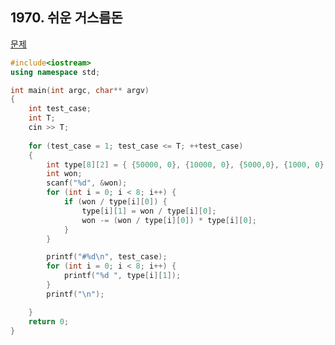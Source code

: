 ## 1970. 쉬운 거스름돈

[문제](https://swexpertacademy.com/main/code/problem/problemDetail.do?contestProbId=AV5PsIl6AXIDFAUq)



```c++
#include<iostream>
using namespace std;

int main(int argc, char** argv)
{
	int test_case;
	int T;
	cin >> T;
	
	for (test_case = 1; test_case <= T; ++test_case)
	{
		int type[8][2] = { {50000, 0}, {10000, 0}, {5000,0}, {1000, 0}, {500,0}, {100,0}, {50,0}, {10,0} };
		int won;
		scanf("%d", &won);
		for (int i = 0; i < 8; i++) {
			if (won / type[i][0]) {
				type[i][1] = won / type[i][0];
				won -= (won / type[i][0]) * type[i][0];
			}
		}

		printf("#%d\n", test_case);
		for (int i = 0; i < 8; i++) {
			printf("%d ", type[i][1]);
		}
		printf("\n");

	}
	return 0;
}
```

